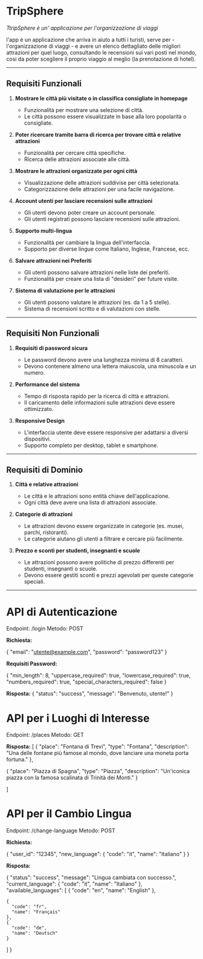 # TripSphere

*TtripSphere è un' applicazione per l'organizzazione di viaggi* 

l'app è un applicazione che arriva in aiuto a tutti i turisti, serve per - l'organizzazione di viaggi - e avere un elenco dettagliato delle migliori attrazioni per quel luogo, consultando le recensioni sui vari posti nel mondo, cosi da poter scegliere il proprio viaggio al meglio (la prenotazione di hotel).

------------------------------------------

## Requisiti Funzionali

1. **Mostrare le città più visitate o in classifica consigliate in homepage**
   - Funzionalità per mostrare una selezione di città.
   - Le città possono essere visualizzate in base alla loro popolarità o consigliate.

2. **Poter ricercare tramite barra di ricerca per trovare città e relative attrazioni**
   - Funzionalità per cercare città specifiche.
   - Ricerca delle attrazioni associate alle città.

3. **Mostrare le attrazioni organizzate per ogni città**
   - Visualizzazione delle attrazioni suddivise per città selezionata.
   - Categorizzazione delle attrazioni per una facile navigazione.

4. **Account utenti per lasciare recensioni sulle attrazioni**
   - Gli utenti devono poter creare un account personale.
   - Gli utenti registrati possono lasciare recensioni sulle attrazioni.

5. **Supporto multi-lingua**
   - Funzionalità per cambiare la lingua dell'interfaccia.
   - Supporto per diverse lingue come Italiano, Inglese, Francese, ecc.

6. **Salvare attrazioni nei Preferiti**
   - Gli utenti possono salvare attrazioni nelle liste dei preferiti.
   - Funzionalità per creare una lista di "desideri" per future visite.

7. **Sistema di valutazione per le attrazioni**
   - Gli utenti possono valutare le attrazioni (es. da 1 a 5 stelle).
   - Sistema di recensioni scritto e di valutazioni con stelle.

---

## Requisiti Non Funzionali

1. **Requisiti di password sicura**
   - Le password devono avere una lunghezza minima di 8 caratteri.
   - Devono contenere almeno una lettera maiuscola, una minuscola e un numero.

2. **Performance del sistema**
   - Tempo di risposta rapido per la ricerca di città e attrazioni.
   - Il caricamento delle informazioni sulle attrazioni deve essere ottimizzato.

3. **Responsive Design**
   - L'interfaccia utente deve essere responsive per adattarsi a diversi dispositivi.
   - Supporto completo per desktop, tablet e smartphone.

---

## Requisiti di Dominio

1. **Città e relative attrazioni**
   - Le città e le attrazioni sono entità chiave dell'applicazione.
   - Ogni città deve avere una lista di attrazioni associate.

2. **Categorie di attrazioni**
   - Le attrazioni devono essere organizzate in categorie (es. musei, parchi, ristoranti).
   - Le categorie aiutano gli utenti a filtrare e cercare più facilmente.

3. **Prezzo e sconti per studenti, insegnanti e scuole**
   - Le attrazioni possono avere politiche di prezzo differenti per studenti, insegnanti o scuole.
   - Devono essere gestiti sconti e prezzi agevolati per queste categorie speciali.



------------------------------------------



# API di Autenticazione
Endpoint: /login
Metodo: POST

**Richiesta:**

{
  "email": "utente@example.com",
  "password": "password123"
}

**Requisiti Password:**

{
  "min_length": 8,
  "uppercase_required": true,
  "lowercase_required": true,
  "numbers_required": true,
  "special_characters_required": false
}

**Risposta:**
{
  "status": "success",
  "message": "Benvenuto, utente!"
}

# API per i Luoghi di Interesse
Endpoint: /places
Metodo: GET

**Risposta:**
[
  {
  "place": "Fontana di Trevi",
    "type": "Fontana",
    "description": "Una delle fontane più famose al mondo, dove lanciare una moneta porta fortuna."
  },
  
  {
    "place": "Piazza di Spagna",
    "type": "Piazza",
    "description": "Un'iconica piazza con la famosa scalinata di Trinità dei Monti."
  }
  
]



# API per il Cambio Lingua
Endpoint: /change-language
Metodo: POST

**Richiesta:**


{
  "user_id": "12345",
  "new_language": {
    "code": "it",
    "name": "Italiano"
  }
}

**Risposta:**

{
  "status": "success",
  "message": "Lingua cambiata con successo.",
  "current_language": {
    "code": "it",
    "name": "Italiano"
  },
  "available_languages": [
    {
      "code": "en",
      "name": "English"
    },
    
    {
      "code": "fr",
      "name": "Français"
    },
    {
      "code": "de",
      "name": "Deutsch"
    }
  ]
}
